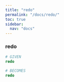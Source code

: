 ```yaml
---
title: "redo"
permalink: "/docs/redo/"
toc: true
sidebar:
  nav: "docs"
---
```

### redo
```ruby
# GIVEN
redo
```
```ruby
# BECOMES
redo
```
